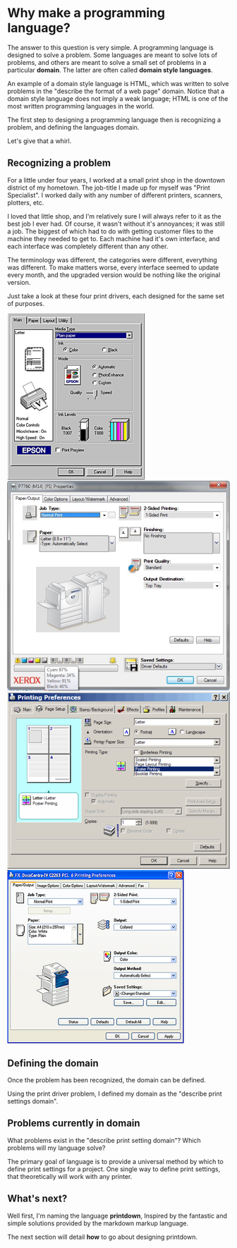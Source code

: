 # Why make a programming language?

The answer to this question is very simple. A programming language is designed to solve a problem. Some languages are meant to solve lots of problems, and others are meant to solve a small set of problems in a particular **domain**. The latter are often called **domain style languages**.

An example of a domain style language is HTML, which was written to solve problems in the "describe the format of a web page" domain. Notice that a domain style language does not imply a weak language; HTML is one of the most written programming languages in the world. 

The first step to designing a programming language then is recognizing a problem, and defining the languages domain. 

Let's give that a whirl. 

## Recognizing a problem 
For a little under four years, I worked at a small print shop in the downtown district of my hometown. The job-title I made up for myself was "Print Specialist". I worked daily with any number of different printers, scanners, plotters, etc.

I loved that little shop, and I'm relatively sure I will always refer to it as the best job I ever had. Of course, it wasn't without it's annoyances; it was still a job. The biggest of which had to do with getting customer files to the machine they needed to get to. Each machine had it's own interface, and each interface was completely different than any other.

The terminology was different, the categories were different, everything was different.  To make matters worse, every interface seemed to update every month, and the upgraded version would be nothing like the original version. 

Just take a look at these four print drivers, each designed for the same set of purposes.

![Driver 1](driver1.GIF)
![Driver 2](driver2.jpg)
![Driver 3](driver3.gif)
![Driver 4](driver4.jpg)

## Defining the domain

Once the problem has been recognized, the domain can be defined. 

Using the print driver problem, I defined my domain as the "describe print settings domain".

## Problems currently in domain

What problems exist in the "describe print setting domain"? Which problems will my language solve?

The primary goal of language is to provide a universal method by which to define print settings for a project. One single way to define print settings, that theoretically will work with any printer.  

## What's next?

Well first, I'm naming the language **printdown**, Inspired by the fantastic and simple solutions provided by the markdown markup language. 

The next section will detail **how** to go about designing printdown. 


